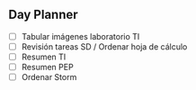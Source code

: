 ## Day Planner
- [ ] Tabular imágenes laboratorio TI
- [ ] Revisión tareas SD / Ordenar hoja de cálculo
- [ ] Resumen TI
- [ ] Resumen PEP
- [ ] Ordenar Storm